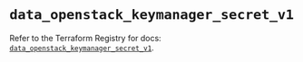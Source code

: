 # `data_openstack_keymanager_secret_v1`

Refer to the Terraform Registry for docs: [`data_openstack_keymanager_secret_v1`](https://registry.terraform.io/providers/terraform-provider-openstack/openstack/1.54.1/docs/data-sources/keymanager_secret_v1).
